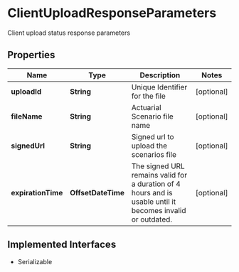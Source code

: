 

# ClientUploadResponseParameters

Client upload status response parameters

## Properties

Name | Type | Description | Notes
------------ | ------------- | ------------- | -------------
**uploadId** | **String** | Unique Identifier for the file |  [optional]
**fileName** | **String** | Actuarial Scenario file name |  [optional]
**signedUrl** | **String** | Signed url to upload the scenarios file |  [optional]
**expirationTime** | **OffsetDateTime** | The signed URL remains valid for a duration of 4 hours and is usable until it becomes invalid or outdated. |  [optional]


## Implemented Interfaces

* Serializable


